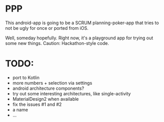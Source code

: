 # PPP

This android-app is going to be a SCRUM planning-poker-app that tries to not be ugly for once or ported from iOS. 

Well, someday hopefully. Right now, it's a playground app for trying out some new things. Caution: Hackathon-style code.

# TODO:
- port to Kotlin
- more numbers + selection via settings
- android architecture components?
- try out some interesting architectures, like single-activity
- MaterialDesign2 when available
- fix the issues #1 and #2
- a name
- ...
